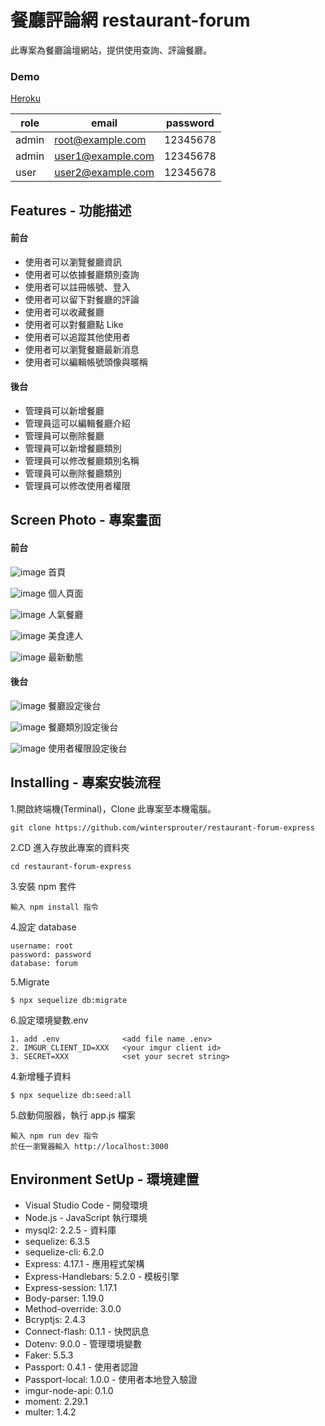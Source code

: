 # 餐廳評論網 restaurant-forum

此專案為餐廳論壇網站，提供使用查詢、評論餐廳。

### Demo

[Heroku](https://mighty-springs-40479.herokuapp.com/)

| role  | email             | password |
| ----- | ----------------- | -------- |
| admin | root@example.com  | 12345678 |
| admin | user1@example.com | 12345678 |
| user  | user2@example.com | 12345678 |

## Features - 功能描述

#### 前台

- 使用者可以瀏覽餐廳資訊
- 使用者可以依據餐廳類別查詢
- 使用者可以註冊帳號、登入
- 使用者可以留下對餐廳的評論
- 使用者可以收藏餐廳
- 使用者可以對餐廳點 Like
- 使用者可以追蹤其他使用者
- 使用者可以瀏覽餐廳最新消息
- 使用者可以編輯帳號頭像與暱稱

#### 後台

- 管理員可以新增餐廳
- 管理員這可以編輯餐廳介紹
- 管理員可以刪除餐廳
- 管理員可以新增餐廳類別
- 管理員可以修改餐廳類別名稱
- 管理員可以刪除餐廳類別
- 管理員可以修改使用者權限

## Screen Photo - 專案畫面

#### 前台

![image](https://raw.githubusercontent.com/wintersprouter/restaurant-forum-express/master/public/images/front-homepage.png)
首頁

![image](https://raw.githubusercontent.com/wintersprouter/restaurant-forum-express/master/public/images/front-profile.png)
個人頁面

![image](https://raw.githubusercontent.com/wintersprouter/restaurant-forum-express/master/public/images/front-top-restaurants.png)
人氣餐廳

![image](https://raw.githubusercontent.com/wintersprouter/restaurant-forum-express/master/public/images/front-top-users.png)
美食達人

![image](https://raw.githubusercontent.com/wintersprouter/restaurant-forum-express/master/public/images/front-feeds.png)
最新動態

#### 後台

![image](https://raw.githubusercontent.com/wintersprouter/restaurant-forum-express/master/public/images/back-restaurants.png)
餐廳設定後台

![image](https://raw.githubusercontent.com/wintersprouter/restaurant-forum-express/master/public/images/back-category.png)
餐廳類別設定後台

![image](https://raw.githubusercontent.com/wintersprouter/restaurant-forum-express/master/public/images/back-role.png)
使用者權限設定後台

## Installing - 專案安裝流程

1.開啟終端機(Terminal)，Clone 此專案至本機電腦。

```
git clone https://github.com/wintersprouter/restaurant-forum-express
```

2.CD 進入存放此專案的資料夾

```
cd restaurant-forum-express
```

3.安裝 npm 套件

```
輸入 npm install 指令

```

4.設定 database

```
username: root
password: password
database: forum
```

5.Migrate

```
$ npx sequelize db:migrate
```

6.設定環境變數.env

```
1. add .env              <add file name .env>
2. IMGUR_CLIENT_ID=XXX   <your imgur client id>
3. SECRET=XXX            <set your secret string>

```

4.新增種子資料

```
$ npx sequelize db:seed:all
```

5.啟動伺服器，執行 app.js 檔案

```
輸入 npm run dev 指令
於任一瀏覽器輸入 http://localhost:3000
```

## Environment SetUp - 環境建置

- Visual Studio Code - 開發環境
- Node.js - JavaScript 執行環境
- mysql2: 2.2.5 - 資料庫
- sequelize: 6.3.5
- sequelize-cli: 6.2.0
- Express: 4.17.1 - 應用程式架構
- Express-Handlebars: 5.2.0 - 模板引擎
- Express-session: 1.17.1
- Body-parser: 1.19.0
- Method-override: 3.0.0
- Bcryptjs: 2.4.3
- Connect-flash: 0.1.1 - 快閃訊息
- Dotenv: 9.0.0 - 管理環境變數
- Faker: 5.5.3
- Passport: 0.4.1 - 使用者認證
- Passport-local: 1.0.0 - 使用者本地登入驗證
- imgur-node-api: 0.1.0
- moment: 2.29.1
- multer: 1.4.2
